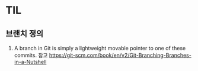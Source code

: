 # TIL

## 브랜치 정의
1. A branch in Git is simply a lightweight movable pointer to one of these commits.
참고 https://git-scm.com/book/en/v2/Git-Branching-Branches-in-a-Nutshell